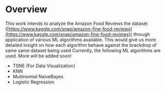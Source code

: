 # Overview

This work intends to analyze the Amazon Food Reviews the dataset ([https://www.kaggle.com/snap/amazon-fine-food-reviews](https://www.kaggle.com/snap/amazon-fine-food-reviews))  through application of various  ML algorithms available. This would give us more detailed insight on how each algorithm behave against the brackdrop of same same dataset being used
Currently, the following ML algorithms are used. More will be added soon!

 - TSNE (For Data Visualization)
 - KNN
 - Multinomial NaiveBayes
 - Logistic Regression
